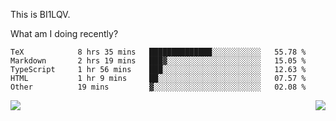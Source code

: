 This is BI1LQV.

What am I doing recently?

<!--START_SECTION:waka-->

```text
TeX            8 hrs 35 mins   ██████████████░░░░░░░░░░░   55.78 %
Markdown       2 hrs 19 mins   ███▓░░░░░░░░░░░░░░░░░░░░░   15.05 %
TypeScript     1 hr 56 mins    ███░░░░░░░░░░░░░░░░░░░░░░   12.63 %
HTML           1 hr 9 mins     ██░░░░░░░░░░░░░░░░░░░░░░░   07.57 %
Other          19 mins         ▓░░░░░░░░░░░░░░░░░░░░░░░░   02.08 %
```

<!--END_SECTION:waka-->
<img align="right" src="https://github-readme-stats.vercel.app/api?username=bi1lqv&show_icons=true&count_private=true">

<img src="https://metrics.lecoq.io/bi1lqv?template=classic&base.activity=0&base.community=0&base.repositories=0&base.metadata=0&isocalendar=1&base=header%2C%20activity%2C%20community%2C%20repositories%2C%20metadata&base.indepth=false&base.hireable=false&isocalendar=false&isocalendar.duration=full-year&config.timezone=Asia%2FShanghai">
